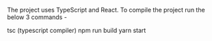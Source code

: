 The project uses TypeScript and React. To compile the project run the below 3 commands -

tsc (typescript compiler)
npm run build
yarn start
